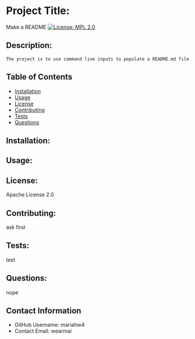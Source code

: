 # Project Title:
  Make a README 
  [![License: MPL 2.0](https://img.shields.io/badge/License-MPL%202.0-brightgreen.svg)](https://opensource.org/licenses/MPL-2.0)

  ## Description: 

    The project is to use command line inputs to populate a README.md file  

  ## Table of Contents
  * [Installation](#-Installation)
  * [Usage](#-Usage)
  * [License](#-License)
  * [Contributing](#-Contributing)
  * [Tests](#-Tests)
  * [Questions](#-Contact-Information)

  ## Installation: 

  

  ## Usage: 

   

  ## License: 

  Apache License 2.0 

  ## Contributing: 

  ask first

  ## Tests: 

  test 
  
  ## Questions: 

  nope 

  ## Contact Information 
* GitHub Username: mariahw4
* Contact Email: wearmai


